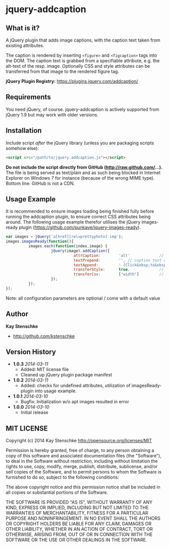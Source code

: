 jquery-addcaption
=================

What is it?
-----------

A jQuery plugin that adds image captions, with the caption text taken from existing attributes.

The caption is rendered by inserting ```<figure>``` and ```<figcaption>``` tags into the DOM.
The caption text is grabbed from a specifiable attribute, e.g. the alt-text of the resp. image.
Optionally CSS and style attributes can be transferred from that image to the rendered figure tag.

__jQuery Plugin Registry:__ https://plugins.jquery.com/addcaption/


Requirements
------------
You need jQuery, of course. jquery-addcaption is actively supported from jQuery 1.9 but may work with older versions.


Installation
------------

Include script *after* the jQuery library (unless you are packaging scripts somehow else):

```html
<script src="/path/to/jquery.addcaption.js"></script>
```

**Do not include the script directly from GitHub (http://raw.github.com/...).** The file is being served as text/plain and as such being blocked
in Internet Explorer on Windows 7 for instance (because of the wrong MIME type). Bottom line: GitHub is not a CDN.


Usage Example
-------------
It is recommended to ensure images loading being finished fully before running the addcaption plugin, to ensure correct CSS attributes being around. The following usage example therefor utilises the jQuery images-ready plugin (https://github.com/punkave/jquery-images-ready).


```javascript
var images = jQuery('a[href][rel=prettyphoto] img');
images.imagesReady(function(){
          images.each(function(index,image) {
                    jQuery(image).addCaption({              
                              attrCaption:        'alt'             // attribute in image to take caption text from, default: "alt"
                              textPrepend:        '', // caption text can be extended with prepend- and/or append-text (e.g. "click to enlarge")
                              textAppend:         ' (Click&nbsp;to&nbsp;enlarge)',  // textPrepend and textAppend default: ""
                              transferStyle:      true,             // transfer the "style" attribute from the image? default: false
                              transferCss:        ["width"]         // transfer given css attributes? default: []
                    });
          });
});
```

Note: all configuration parameters are optional / come with a default value


Author
------

**Kay Stenschke**
+ http://github.com/kstenschke


Version History
---------------
* **1.0.3** *2014-03-11*
    - Added: MIT license file
    - Cleaned up jQuery plugin package manifest
* **1.0.2** *2014-03-11*
    - Added: checks for undefined attributes, utilization of imagesReady-plugin into usage example.
* **1.0.1** *2014-03-10*
    - Bugfix: Initialization w/o apt images resulted in error
* **1.0.0** *2014-03-10*
    - Initial release


MIT LICENSE
---

Copyright (c) 2014 Kay Stenschke
http://opensource.org/licenses/MIT

Permission is hereby granted, free of charge, to any person obtaining a copy of this software and associated documentation files (the "Software"), to deal in the Software without restriction, including without limitation the rights to use, copy, modify, merge, publish, distribute, sublicense, and/or sell copies of the Software, and to permit persons to whom the Software is furnished to do so, subject to the following conditions:

The above copyright notice and this permission notice shall be included in all copies or substantial portions of the Software.

THE SOFTWARE IS PROVIDED "AS IS", WITHOUT WARRANTY OF ANY KIND, EXPRESS OR IMPLIED, INCLUDING BUT NOT LIMITED TO THE WARRANTIES OF MERCHANTABILITY, FITNESS FOR A PARTICULAR PURPOSE AND NONINFRINGEMENT. IN NO EVENT SHALL THE AUTHORS OR COPYRIGHT HOLDERS BE LIABLE FOR ANY CLAIM, DAMAGES OR OTHER LIABILITY, WHETHER IN AN ACTION OF CONTRACT, TORT OR OTHERWISE, ARISING FROM, OUT OF OR IN CONNECTION WITH THE SOFTWARE OR THE USE OR OTHER DEALINGS IN THE SOFTWARE.
